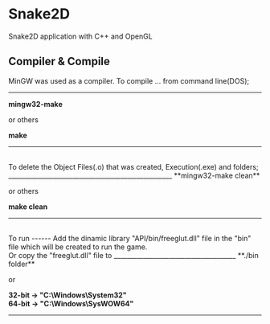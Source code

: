 Snake2D
=======

Snake2D application with C++ and OpenGL


Compiler & Compile
------------------
MinGW was used as a compiler. To compile ... from command line(DOS);
___________________________________________________
**mingw32-make**

or others

**make**
___________________________________________________

<br>
To delete the Object Files(.o) that was created, Execution(.exe) and folders;
___________________________________________________
**mingw32-make clean**

or others

**make clean**
___________________________________________________

<br>
To run
------
Add the dinamic library "API/bin/freeglut.dll" file in the "bin" file which will be created to run the game. <br>
Or copy the "freeglut.dll" file to
______________________________________
**./bin folder**

or

**32-bit -> "C:\Windows\System32\"**
<br>
**64-bit -> "C:\Windows\SysWOW64\"**
______________________________________
